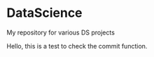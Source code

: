 DataScience
===========

My repository for various DS projects

Hello, this is a test to check the commit function.

